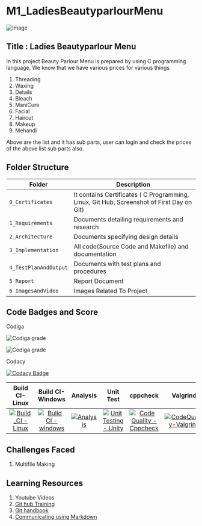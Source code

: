 
# M1_LadiesBeautyparlourMenu

![image](https://user-images.githubusercontent.com/101574451/161281156-43ca1484-9972-4d38-abe5-30f5cad03f62.png)



## Title : Ladies Beautyparlour Menu

In this project Beauty Parlour Menu is prepared by using C programming language, We know that we have various prices for various things
1) Threading
2) Waxing
3) Details
4) Bleach
5) ManiCure
6) Facial
7) Haircut
8) Makeup
9) Mehandi

Above are the list and it has sub parts, user can login and check the prices of the above list sub parts also.

## Folder Structure
|Folder             | Description |
|-------------------| -----------------------------------------|
| `0_Certificates`  | It contains Certificates ( C Programming, Linux, Git Hub, Screenshot of First Day on Git)|
| `1_Requirements`   | Documents detailing requirements and research|
| `2_Architecture`         | Documents specifying design details|
| `3_Implementation` | All code(Source Code and Makefile) and documentation|
| `4_TestPlanAndOutput`      | Documents with test plans and procedures|
| `5 Report`  | Report Document |
| `6 ImagesAndVideo`      | Images Related To Project|

## Code Badges and Score

Codiga

![Codiga grade](https://api.codiga.io/project/32267/score/svg)

![Codiga grade](https://api.codiga.io/project/32267/status/svg)

Codacy

[![Codacy Badge](https://app.codacy.com/project/badge/Grade/09903247531e466ab07882e0e0920fd4)](https://www.codacy.com/gh/bhsmadhuri/M1_LadiesBeautyparlourMenu/dashboard?utm_source=github.com&amp;utm_medium=referral&amp;utm_content=bhsmadhuri/M1_LadiesBeautyparlourMenu&amp;utm_campaign=Badge_Grade)


|Build CI-Linux|Build CI-Windows|Analysis|Unit Test|cppcheck|Valgrind|Git Inspector|
|:--:|:--:|:--:|:--:|:--:|:--:|:--:|
|[![Build_CI - Linux](https://github.com/bhsmadhuri/M1_LadiesBeautyparlourMenu/actions/workflows/linux.yml/badge.svg)](https://github.com/bhsmadhuri/M1_LadiesBeautyparlourMenu/actions/workflows/linux.yml)|[![Bulid CI - windows](https://github.com/bhsmadhuri/M1_LadiesBeautyparlourMenu/actions/workflows/Windows.yml/badge.svg)](https://github.com/bhsmadhuri/M1_LadiesBeautyparlourMenu/actions/workflows/Windows.yml)|[![Analysis](https://github.com/bhsmadhuri/M1_LadiesBeautyparlourMenu/actions/workflows/analysis.yml/badge.svg)](https://github.com/bhsmadhuri/M1_LadiesBeautyparlourMenu/actions/workflows/analysis.yml)|[![Unit Testing - Unity](https://github.com/bhsmadhuri/M1_LadiesBeautyparlourMenu/actions/workflows/unit_test.yml/badge.svg)](https://github.com/bhsmadhuri/M1_LadiesBeautyparlourMenu/actions/workflows/unit_test.yml)|[![Code Quality - Cppcheck](https://github.com/bhsmadhuri/M1_LadiesBeautyparlourMenu/actions/workflows/code-check.yml/badge.svg)](https://github.com/bhsmadhuri/M1_LadiesBeautyparlourMenu/actions/workflows/code-check.yml)|[![CodeQuality-Valgrind](https://github.com/bhsmadhuri/M1_LadiesBeautyparlourMenu/actions/workflows/Valgrind.yml/badge.svg)](https://github.com/bhsmadhuri/M1_LadiesBeautyparlourMenu/actions/workflows/Valgrind.yml)|[![Git Inspector](https://github.com/bhsmadhuri/M1_LadiesBeautyparlourMenu/actions/workflows/git_inspector.yml/badge.svg)](https://github.com/bhsmadhuri/M1_LadiesBeautyparlourMenu/actions/workflows/git_inspector.yml)|



## Challenges Faced

1. Multifile Making


## Learning Resources
1) Youtube Videos
2) [Git hub Training](https://lab.github.com/githubtraining/introduction-to-github)
3) [Git handbook](https://docs.github.com/en/get-started/using-git/about-git)
4) [Communicating using Markdown](https://lab.github.com/githubtraining/communicating-using-markdown)
